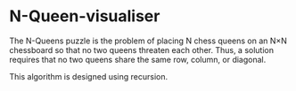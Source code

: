 # N-Queen-visualiser

The N-Queens puzzle is the problem of placing N chess queens on an N×N chessboard so that no two queens threaten each other. Thus, a solution requires that no two queens share the same row, column, or diagonal.

This algorithm is designed using recursion.
